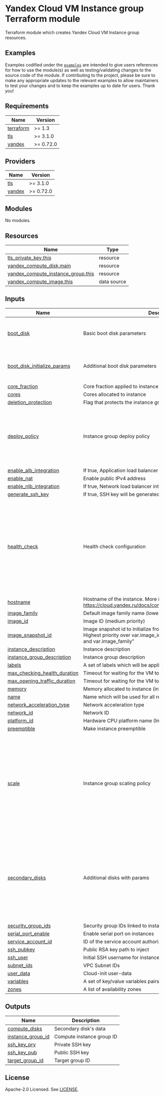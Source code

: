 # Yandex Cloud VM Instance group Terraform module

Terraform module which creates Yandex Cloud VM Instance group resources.

## Examples

Examples codified under
the [`examples`](https://github.com/terraform-yacloud-modules/terraform-yandex-instance-group/tree/main/examples) are intended
to give users references for how to use the module(s) as well as testing/validating changes to the source code of the
module. If contributing to the project, please be sure to make any appropriate updates to the relevant examples to allow
maintainers to test your changes and to keep the examples up to date for users. Thank you!

<!-- BEGINNING OF PRE-COMMIT-TERRAFORM DOCS HOOK -->
## Requirements

| Name | Version |
|------|---------|
| <a name="requirement_terraform"></a> [terraform](#requirement\_terraform) | >= 1.3 |
| <a name="requirement_tls"></a> [tls](#requirement\_tls) | >= 3.1.0 |
| <a name="requirement_yandex"></a> [yandex](#requirement\_yandex) | >= 0.72.0 |

## Providers

| Name | Version |
|------|---------|
| <a name="provider_tls"></a> [tls](#provider\_tls) | >= 3.1.0 |
| <a name="provider_yandex"></a> [yandex](#provider\_yandex) | >= 0.72.0 |

## Modules

No modules.

## Resources

| Name | Type |
|------|------|
| [tls_private_key.this](https://registry.terraform.io/providers/hashicorp/tls/latest/docs/resources/private_key) | resource |
| [yandex_compute_disk.main](https://registry.terraform.io/providers/yandex-cloud/yandex/latest/docs/resources/compute_disk) | resource |
| [yandex_compute_instance_group.this](https://registry.terraform.io/providers/yandex-cloud/yandex/latest/docs/resources/compute_instance_group) | resource |
| [yandex_compute_image.this](https://registry.terraform.io/providers/yandex-cloud/yandex/latest/docs/data-sources/compute_image) | data source |

## Inputs

| Name | Description | Type | Default | Required |
|------|-------------|------|---------|:--------:|
| <a name="input_boot_disk"></a> [boot\_disk](#input\_boot\_disk) | Basic boot disk parameters | <pre>object({<br>    mode        = optional(string)<br>    device_name = optional(string)<br>  })</pre> | `{}` | no |
| <a name="input_boot_disk_initialize_params"></a> [boot\_disk\_initialize\_params](#input\_boot\_disk\_initialize\_params) | Additional boot disk parameters | <pre>object({<br>    size = optional(number, 10)<br>    type = optional(string, "network-hdd")<br>  })</pre> | `{}` | no |
| <a name="input_core_fraction"></a> [core\_fraction](#input\_core\_fraction) | Core fraction applied to instance | `number` | `null` | no |
| <a name="input_cores"></a> [cores](#input\_cores) | Cores allocated to instance | `number` | `2` | no |
| <a name="input_deletion_protection"></a> [deletion\_protection](#input\_deletion\_protection) | Flag that protects the instance group from accidental deletion | `bool` | `false` | no |
| <a name="input_deploy_policy"></a> [deploy\_policy](#input\_deploy\_policy) | Instance group deploy policy | <pre>object({<br>    max_unavailable  = number<br>    max_expansion    = number<br>    max_deleting     = optional(number)<br>    max_creating     = optional(number)<br>    startup_duration = optional(string)<br>    strategy         = optional(string, "proactive")<br>  })</pre> | <pre>{<br>  "max_expansion": 1,<br>  "max_unavailable": 1<br>}</pre> | no |
| <a name="input_enable_alb_integration"></a> [enable\_alb\_integration](#input\_enable\_alb\_integration) | If true, Application load balancer integration will be created | `bool` | `false` | no |
| <a name="input_enable_nat"></a> [enable\_nat](#input\_enable\_nat) | Enable public IPv4 address | `bool` | `false` | no |
| <a name="input_enable_nlb_integration"></a> [enable\_nlb\_integration](#input\_enable\_nlb\_integration) | If true, Network load balancer integration will be created | `bool` | `false` | no |
| <a name="input_generate_ssh_key"></a> [generate\_ssh\_key](#input\_generate\_ssh\_key) | If true, SSH key will be generated for instance group | `string` | `true` | no |
| <a name="input_health_check"></a> [health\_check](#input\_health\_check) | Health check configuration | <pre>object({<br>    enabled             = optional(bool, false)<br>    interval            = optional(number, 15)<br>    timeout             = optional(number, 10)<br>    healthy_threshold   = optional(number, 3)<br>    unhealthy_threshold = optional(number, 3)<br>    tcp_options = optional(object({<br>      port = number<br>    }), null)<br>    http_options = optional(object({<br>      port = number,<br>      path = string<br>    }), null)<br>  })</pre> | <pre>{<br>  "enabled": true,<br>  "tcp_options": {<br>    "port": 8080<br>  }<br>}</pre> | no |
| <a name="input_hostname"></a> [hostname](#input\_hostname) | Hostname of the instance. More info: https://cloud.yandex.ru/docs/compute/concepts/network#hostname | `string` | `null` | no |
| <a name="input_image_family"></a> [image\_family](#input\_image\_family) | Default image family name (lowest priority) | `string` | `"ubuntu-2004-lts"` | no |
| <a name="input_image_id"></a> [image\_id](#input\_image\_id) | Image ID (medium priority) | `string` | `null` | no |
| <a name="input_image_snapshot_id"></a> [image\_snapshot\_id](#input\_image\_snapshot\_id) | Image snapshot id to initialize from.<br>Highest priority over var.image\_id<br>and var.image\_family" | `string` | `null` | no |
| <a name="input_instance_description"></a> [instance\_description](#input\_instance\_description) | Instance description | `string` | `null` | no |
| <a name="input_instance_group_description"></a> [instance\_group\_description](#input\_instance\_group\_description) | Instance group description | `string` | `null` | no |
| <a name="input_labels"></a> [labels](#input\_labels) | A set of labels which will be applied to all resources | `map(string)` | `{}` | no |
| <a name="input_max_checking_health_duration"></a> [max\_checking\_health\_duration](#input\_max\_checking\_health\_duration) | Timeout for waiting for the VM to become healthy | `number` | `10` | no |
| <a name="input_max_opening_traffic_duration"></a> [max\_opening\_traffic\_duration](#input\_max\_opening\_traffic\_duration) | Timeout for waiting for the VM to become healthy | `number` | `300` | no |
| <a name="input_memory"></a> [memory](#input\_memory) | Memory allocated to instance (in Gb) | `number` | `2` | no |
| <a name="input_name"></a> [name](#input\_name) | Name which will be used for all resources | `string` | n/a | yes |
| <a name="input_network_acceleration_type"></a> [network\_acceleration\_type](#input\_network\_acceleration\_type) | Network acceleration type | `string` | `"STANDARD"` | no |
| <a name="input_network_id"></a> [network\_id](#input\_network\_id) | Network ID | `string` | `null` | no |
| <a name="input_platform_id"></a> [platform\_id](#input\_platform\_id) | Hardware CPU platform name (Intel Ice Lake by default) | `string` | `"standard-v3"` | no |
| <a name="input_preemptible"></a> [preemptible](#input\_preemptible) | Make instance preemptible | `bool` | `false` | no |
| <a name="input_scale"></a> [scale](#input\_scale) | Instance group scaling policy | <pre>object({<br>    fixed = optional(object({<br>      size = number<br>    }), null)<br>    auto = optional(object({<br>      initial_size           = number<br>      measurement_duration   = number<br>      cpu_utilization_target = string<br>      min_zone_size          = number<br>      max_size               = number<br>      warmup_duration        = string<br>      stabilization_duration = string<br>    }), null)<br><br>  })</pre> | <pre>{<br>  "fixed": {<br>    "size": 1<br>  }<br>}</pre> | no |
| <a name="input_secondary_disks"></a> [secondary\_disks](#input\_secondary\_disks) | Additional disks with params | <pre>map(object({<br>    enabled     = optional(bool, true)<br>    description = optional(string, "")<br>    labels      = optional(map(string), {})<br>    zone        = optional(string, null)<br>    size        = optional(number, 10)<br>    block_size  = optional(number, 4096)<br>    type        = optional(string, "network-hdd")<br><br>    mode        = optional(string, "READ_WRITE")<br>    device_name = optional(string, "data")<br>  }))</pre> | `{}` | no |
| <a name="input_security_group_ids"></a> [security\_group\_ids](#input\_security\_group\_ids) | Security group IDs linked to instances | `list(string)` | `null` | no |
| <a name="input_serial_port_enable"></a> [serial\_port\_enable](#input\_serial\_port\_enable) | Enable serial port on instances | `bool` | `false` | no |
| <a name="input_service_account_id"></a> [service\_account\_id](#input\_service\_account\_id) | ID of the service account authorized for instance | `string` | `null` | no |
| <a name="input_ssh_pubkey"></a> [ssh\_pubkey](#input\_ssh\_pubkey) | Public RSA key path to inject | `string` | `null` | no |
| <a name="input_ssh_user"></a> [ssh\_user](#input\_ssh\_user) | Initial SSH username for instance | `string` | `"ubuntu"` | no |
| <a name="input_subnet_ids"></a> [subnet\_ids](#input\_subnet\_ids) | VPC Subnet IDs | `list(string)` | `[]` | no |
| <a name="input_user_data"></a> [user\_data](#input\_user\_data) | Cloud-init user-data | `string` | `null` | no |
| <a name="input_variables"></a> [variables](#input\_variables) | A set of key/value variables pairs to assign to the instance group | `map(string)` | `{}` | no |
| <a name="input_zones"></a> [zones](#input\_zones) | A list of availability zones | `list(string)` | `[]` | no |

## Outputs

| Name | Description |
|------|-------------|
| <a name="output_compute_disks"></a> [compute\_disks](#output\_compute\_disks) | Secondary disk's data |
| <a name="output_instance_group_id"></a> [instance\_group\_id](#output\_instance\_group\_id) | Compute instance group ID |
| <a name="output_ssh_key_prv"></a> [ssh\_key\_prv](#output\_ssh\_key\_prv) | Private SSH key |
| <a name="output_ssh_key_pub"></a> [ssh\_key\_pub](#output\_ssh\_key\_pub) | Public SSH key |
| <a name="output_target_group_id"></a> [target\_group\_id](#output\_target\_group\_id) | Target group ID |
<!-- END OF PRE-COMMIT-TERRAFORM DOCS HOOK -->

## License

Apache-2.0 Licensed.
See [LICENSE](https://github.com/terraform-yacloud-modules/terraform-yandex-instance-group/blob/main/LICENSE).
